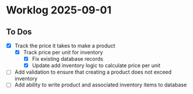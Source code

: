 # Worklog 2025-09-01

## To Dos

- [x] Track the price it takes to make a product
  - [x] Track price per unit for inventory
    - [x] Fix existing database records
    - [x] Update add inventory logic to calculate price per unit
- [ ] Add validation to ensure that creating a product does not exceed inventory
- [ ] Add ability to write product and associated inventory items to database
